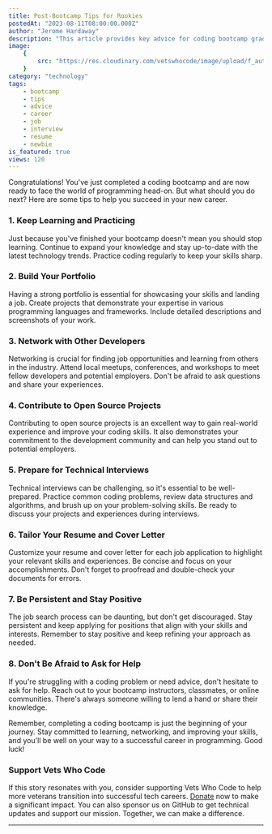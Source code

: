 ```yaml
---
title: Post-Bootcamp Tips for Rookies
postedAt: "2023-08-11T08:00:00.000Z"
author: "Jerome Hardaway"
description: "This article provides key advice for coding bootcamp graduates, highlighting the importance of continuous learning, portfolio building, networking, contributing to open source, and preparing for job applications. It's a concise guide to launching a successful programming career."
image:
    {
        src: "https://res.cloudinary.com/vetswhocode/image/upload/f_auto,q_auto,g_auto/v1685585050/post-bootcamp_phteel.jpg",
    }
category: "technology"
tags:
    - bootcamp
    - tips
    - advice
    - career
    - job
    - interview
    - resume
    - newbie
is_featured: true
views: 120
---
```


Congratulations! You've just completed a coding bootcamp and are now ready to face the world of programming head-on. But what should you do next? Here are some tips to help you succeed in your new career.

### 1. Keep Learning and Practicing

Just because you've finished your bootcamp doesn't mean you should stop learning. Continue to expand your knowledge and stay up-to-date with the latest technology trends. Practice coding regularly to keep your skills sharp.

### 2. Build Your Portfolio

Having a strong portfolio is essential for showcasing your skills and landing a job. Create projects that demonstrate your expertise in various programming languages and frameworks. Include detailed descriptions and screenshots of your work.

### 3. Network with Other Developers

Networking is crucial for finding job opportunities and learning from others in the industry. Attend local meetups, conferences, and workshops to meet fellow developers and potential employers. Don't be afraid to ask questions and share your experiences.

### 4. Contribute to Open Source Projects

Contributing to open source projects is an excellent way to gain real-world experience and improve your coding skills. It also demonstrates your commitment to the development community and can help you stand out to potential employers.

### 5. Prepare for Technical Interviews

Technical interviews can be challenging, so it's essential to be well-prepared. Practice common coding problems, review data structures and algorithms, and brush up on your problem-solving skills. Be ready to discuss your projects and experiences during interviews.

### 6. Tailor Your Resume and Cover Letter

Customize your resume and cover letter for each job application to highlight your relevant skills and experiences. Be concise and focus on your accomplishments. Don't forget to proofread and double-check your documents for errors.

### 7. Be Persistent and Stay Positive

The job search process can be daunting, but don't get discouraged. Stay persistent and keep applying for positions that align with your skills and interests. Remember to stay positive and keep refining your approach as needed.

### 8. Don't Be Afraid to Ask for Help

If you're struggling with a coding problem or need advice, don't hesitate to ask for help. Reach out to your bootcamp instructors, classmates, or online communities. There's always someone willing to lend a hand or share their knowledge.

Remember, completing a coding bootcamp is just the beginning of your journey. Stay committed to learning, networking, and improving your skills, and you'll be well on your way to a successful career in programming. Good luck!

### Support Vets Who Code

If this story resonates with you, consider supporting Vets Who Code to help more veterans transition into successful tech careers. [Donate](https://vetswhocode.io/donate) now to make a significant impact. You can also sponsor us on GitHub to get technical updates and support our mission. Together, we can make a difference.

---
